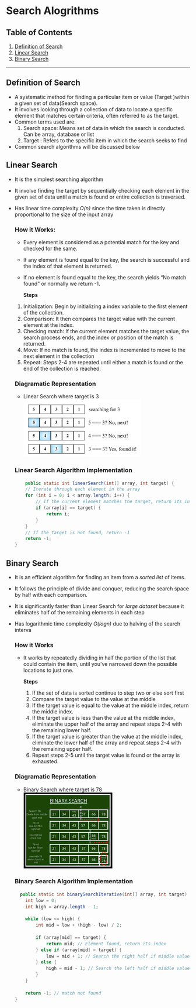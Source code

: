 # Search Alogrithms


## Table of Contents

1. [Definition of Search](#Definition-of-Search)
2. [Linear Search](#Linear-Search)
3. [Binary Search](#Binary-Search)

---

## Definition of Search
- A systematic method for finding a particular item or value (Target )within a given set of data(Search space).
- It involves looking through a collection of data to locate a specific element that matches certain criteria, often referred to as the target.
- Common terms used are:
    1. Search space: Means set of data in which the search is conducted. Can be array, database or list
    2. Target : Refers to the specific item in which the search seeks to find
- Common search algorithms will be discussed below

## Linear Search
- It is the simplest searching algorithm
- It involve finding the target by sequentially checking each element in the given set of data until a match is found or entire collection is traversed.
- Has linear time complexity *O(n)* since the time taken is directly proportional to the size of the input array 

    ### How it Works:
    - Every element is considered as a potential match for the key and checked for the same.
    - If any element is found equal to the key, the search is successful and the index of that element is returned.
    - If no element is found equal to the key, the search yields “No match found” or normally we return -1.

        **Steps**
    1. Initialization: Begin by initializing a index variable to the first element of the collection.
    2. Comparison: It then compares the target value with the current element at the index.
    3. Checking match: If the current element matches the target value, the search process ends, and the index or position of the match is returned.
    4. Move: If no match is found, the index is incremented to move to the next element in the collection
    5. Repeat: Steps 2-4 are repeated until either a match is found or the end of the collection is reached.

    ### Diagramatic Representation
    - Linear Search where target is 3
    !["Linear Search Diagram"](linearSearch.png "Linear Search")

    ### Linear Search Algorithm Implementation
    ```java
        public static int linearSearch(int[] array, int target) {
        // Iterate through each element in the array
        for (int i = 0; i < array.length; i++) {
            // If the current element matches the target, return its index
            if (array[i] == target) {
                return i;
            }
        }
        // If the target is not found, return -1
        return -1;
    }
    ```

## Binary Search
- It is an efficient algorithm for finding an item from a *sorted list* of items.
-  It follows the principle of divide and conquer, reducing the search space by half with each comparison.
- It is significantly faster than Linear Search for *large dataset* because it eliminates half of the remaining elements in each step
- Has logarithmic time complexity *O(logn)* due to halving of the search interva
    
    ### How it Works
    - It works by repeatedly dividing in half the portion of the list that could contain the item, until you've narrowed down the possible locations to just one.

        **Steps**
        1. If the set of data is sorted continue to step two or else sort first
        2. Compare the target value to the value at the middle
        3. If the target value is equal to the value at the middle index, return the middle index.
        4. If the target value is less than the value at the middle index, eliminate the upper half of the array and repeat steps 2-4 with the remaining lower half.
        5. If the target value is greater than the value at the middle index, eliminate the lower half of the array and repeat steps 2-4 with the remaining upper half.
        6. Repeat steps 2-5 until the target value is found or the array is exhausted.
    
    ### Diagramatic Representation
    - Binary Search where target is 78
    !["Binary Search Diagram"](binarySearch.png "Binary Search")

    ### Binary Search Algorithm Implementation
    ```java
      public static int binarySearchIterative(int[] array, int target) {
        int low = 0;
        int high = array.length - 1;
        
        while (low <= high) {
            int mid = low + (high - low) / 2;
            
            if (array[mid] == target) {
                return mid; // Element found, return its index
            } else if (array[mid] < target) {
                low = mid + 1; // Search the right half if middle value less than target
            } else {
                high = mid - 1; // Search the left half if middle value greater than target
            }
        }
        
        return -1; // match not found
    }
    ```
